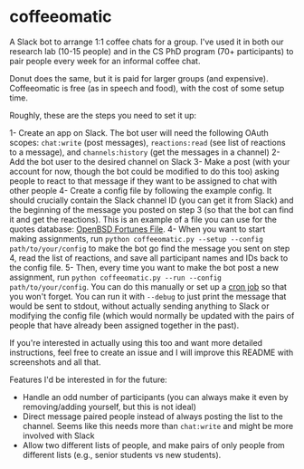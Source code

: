 # coffeeomatic

A Slack bot to arrange 1:1 coffee chats for a group. I've used it in both our research lab (10-15 people) and in the CS PhD program (70+ participants) to pair people every week for an informal coffee chat.

Donut does the same, but it is paid for larger groups (and expensive). Coffeeomatic is free (as in speech and food), with the cost of some setup time.

Roughly, these are the steps you need to set it up:

1- Create an app on Slack. The bot user will need the following OAuth scopes: `chat:write` (post messages), `reactions:read` (see list of reactions to a message), and `channels:history` (get the messages in a channel)
2- Add the bot user to the desired channel on Slack
3- Make a post (with your account for now, though the bot could be modified to do this too) asking people to react to that message if they want to be assigned to chat with other people
4- Create a config file by following the example config. It should crucially contain the Slack channel ID (you can get it from Slack) and the beginning of the message you posted on step 3 (so that the bot can find it and get the reactions). This is an example of a file you can use for the quotes database: [OpenBSD Fortunes File](http://fortunes.cat-v.org/openbsd/).
4- When you want to start making assignments, run `python coffeeomatic.py --setup --config path/to/your/config` to make the bot go find the message you sent on step 4, read the list of reactions, and save all participant names and IDs back to the config file.
5- Then, every time you want to make the bot post a new assignment, run `python coffeeomatic.py --run --config path/to/your/config`. You can do this manually or set up a [cron job](https://wiki.archlinux.org/title/cron) so that you won't forget. You can run it with `--debug` to just print the message that would be sent to stdout, without actually sending anything to Slack or modifying the config file (which would normally be updated with the pairs of people that have already been assigned together in the past).

If you're interested in actually using this too and want more detailed instructions, feel free to create an issue and I will improve this README with screenshots and all that.

Features I'd be interested in for the future:

- Handle an odd number of participants (you can always make it even by removing/adding yourself, but this is not ideal)
- Direct message paired people instead of always posting the list to the channel. Seems like this needs more than `chat:write` and might be more involved with Slack
- Allow two different lists of people, and make pairs of only people from different lists (e.g., senior students vs new students).
